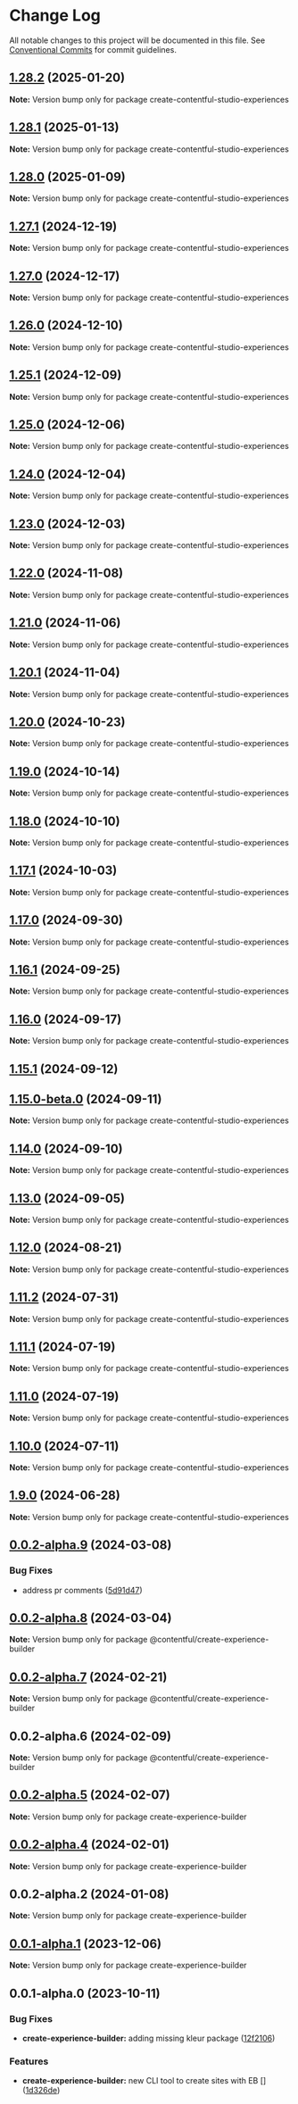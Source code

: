 # Change Log

All notable changes to this project will be documented in this file.
See [Conventional Commits](https://conventionalcommits.org) for commit guidelines.

## [1.28.2](https://github.com/contentful/experience-builder/compare/v1.28.2-beta.0...v1.28.2) (2025-01-20)

**Note:** Version bump only for package create-contentful-studio-experiences

## [1.28.1](https://github.com/contentful/experience-builder/compare/v1.28.1-beta.0...v1.28.1) (2025-01-13)

**Note:** Version bump only for package create-contentful-studio-experiences

## [1.28.0](https://github.com/contentful/experience-builder/compare/v1.28.0-beta.0...v1.28.0) (2025-01-09)

**Note:** Version bump only for package create-contentful-studio-experiences

## [1.27.1](https://github.com/contentful/experience-builder/compare/v1.27.0...v1.27.1) (2024-12-19)

**Note:** Version bump only for package create-contentful-studio-experiences

## [1.27.0](https://github.com/contentful/experience-builder/compare/v1.27.0-beta.0...v1.27.0) (2024-12-17)

**Note:** Version bump only for package create-contentful-studio-experiences

## [1.26.0](https://github.com/contentful/experience-builder/compare/v1.26.0-beta.0...v1.26.0) (2024-12-10)

**Note:** Version bump only for package create-contentful-studio-experiences

## [1.25.1](https://github.com/contentful/experience-builder/compare/v1.25.1-beta.0...v1.25.1) (2024-12-09)

**Note:** Version bump only for package create-contentful-studio-experiences

## [1.25.0](https://github.com/contentful/experience-builder/compare/v1.25.0-beta.0...v1.25.0) (2024-12-06)

**Note:** Version bump only for package create-contentful-studio-experiences

## [1.24.0](https://github.com/contentful/experience-builder/compare/v1.24.0-beta.0...v1.24.0) (2024-12-04)

**Note:** Version bump only for package create-contentful-studio-experiences

## [1.23.0](https://github.com/contentful/experience-builder/compare/v1.23.0-beta.0...v1.23.0) (2024-12-03)

**Note:** Version bump only for package create-contentful-studio-experiences

## [1.22.0](https://github.com/contentful/experience-builder/compare/v1.22.0-beta.0...v1.22.0) (2024-11-08)

**Note:** Version bump only for package create-contentful-studio-experiences

## [1.21.0](https://github.com/contentful/experience-builder/compare/v1.21.0-beta.0...v1.21.0) (2024-11-06)

**Note:** Version bump only for package create-contentful-studio-experiences

## [1.20.1](https://github.com/contentful/experience-builder/compare/v1.20.1-beta.0...v1.20.1) (2024-11-04)

**Note:** Version bump only for package create-contentful-studio-experiences

## [1.20.0](https://github.com/contentful/experience-builder/compare/v1.20.0-beta.0...v1.20.0) (2024-10-23)

**Note:** Version bump only for package create-contentful-studio-experiences

## [1.19.0](https://github.com/contentful/experience-builder/compare/v1.19.0-beta.0...v1.19.0) (2024-10-14)

**Note:** Version bump only for package create-contentful-studio-experiences

## [1.18.0](https://github.com/contentful/experience-builder/compare/v1.18.0-beta.0...v1.18.0) (2024-10-10)

**Note:** Version bump only for package create-contentful-studio-experiences

## [1.17.1](https://github.com/contentful/experience-builder/compare/v1.17.1-beta.0...v1.17.1) (2024-10-03)

**Note:** Version bump only for package create-contentful-studio-experiences

## [1.17.0](https://github.com/contentful/experience-builder/compare/v1.17.0-beta.1...v1.17.0) (2024-09-30)

**Note:** Version bump only for package create-contentful-studio-experiences

## [1.16.1](https://github.com/contentful/experience-builder/compare/v1.16.1-beta.1...v1.16.1) (2024-09-25)

**Note:** Version bump only for package create-contentful-studio-experiences

## [1.16.0](https://github.com/contentful/experience-builder/compare/v1.16.0-beta.0...v1.16.0) (2024-09-17)

**Note:** Version bump only for package create-contentful-studio-experiences

## [1.15.1](https://github.com/contentful/experience-builder/compare/v1.15.0...v1.15.1) (2024-09-12)

## [1.15.0-beta.0](https://github.com/contentful/experience-builder/compare/v1.14.0...v1.15.0-beta.0) (2024-09-11)

**Note:** Version bump only for package create-contentful-studio-experiences

## [1.14.0](https://github.com/contentful/experience-builder/compare/v1.14.0-beta.0...v1.14.0) (2024-09-10)

**Note:** Version bump only for package create-contentful-studio-experiences

## [1.13.0](https://github.com/contentful/experience-builder/compare/v1.13.0-beta.0...v1.13.0) (2024-09-05)

**Note:** Version bump only for package create-contentful-studio-experiences

## [1.12.0](https://github.com/contentful/experience-builder/compare/v1.12.0-beta.0...v1.12.0) (2024-08-21)

**Note:** Version bump only for package create-contentful-studio-experiences

## [1.11.2](https://github.com/contentful/experience-builder/compare/v1.11.2-beta.0...v1.11.2) (2024-07-31)

**Note:** Version bump only for package create-contentful-studio-experiences

## [1.11.1](https://github.com/contentful/experience-builder/compare/v1.11.1-beta.0...v1.11.1) (2024-07-19)

**Note:** Version bump only for package create-contentful-studio-experiences

## [1.11.0](https://github.com/contentful/experience-builder/compare/v1.11.0-beta.0...v1.11.0) (2024-07-19)

**Note:** Version bump only for package create-contentful-studio-experiences

## [1.10.0](https://github.com/contentful/experience-builder/compare/v1.10.0-beta.0...v1.10.0) (2024-07-11)

**Note:** Version bump only for package create-contentful-studio-experiences

## [1.9.0](https://github.com/contentful/experience-builder/compare/v1.9.0-beta.0...v1.9.0) (2024-06-28)

**Note:** Version bump only for package create-contentful-studio-experiences

## [0.0.2-alpha.9](https://github.com/contentful/experience-builder/compare/@contentful/create-experience-builder@0.0.2-alpha.8...@contentful/create-experience-builder@0.0.2-alpha.9) (2024-03-08)

### Bug Fixes

- address pr comments ([5d91d47](https://github.com/contentful/experience-builder/commit/5d91d47e45130bb56070412b704236bdd5c80a59))

## [0.0.2-alpha.8](https://github.com/contentful/experience-builder/compare/@contentful/create-experience-builder@0.0.2-alpha.7...@contentful/create-experience-builder@0.0.2-alpha.8) (2024-03-04)

**Note:** Version bump only for package @contentful/create-experience-builder

## [0.0.2-alpha.7](https://github.com/contentful/experience-builder/compare/@contentful/create-experience-builder@0.0.2-alpha.6...@contentful/create-experience-builder@0.0.2-alpha.7) (2024-02-21)

**Note:** Version bump only for package @contentful/create-experience-builder

## 0.0.2-alpha.6 (2024-02-09)

**Note:** Version bump only for package @contentful/create-experience-builder

## [0.0.2-alpha.5](https://github.com/contentful/experience-builder-toolkit/compare/create-experience-builder@0.0.2-alpha.4...create-experience-builder@0.0.2-alpha.5) (2024-02-07)

**Note:** Version bump only for package create-experience-builder

## [0.0.2-alpha.4](https://github.com/contentful/experience-builder-toolkit/compare/create-experience-builder@0.0.2-alpha.2...create-experience-builder@0.0.2-alpha.4) (2024-02-01)

**Note:** Version bump only for package create-experience-builder

## 0.0.2-alpha.2 (2024-01-08)

**Note:** Version bump only for package create-experience-builder

## [0.0.1-alpha.1](https://github.com/contentful/experience-builder-toolkit/compare/create-experience-builder@0.0.1-alpha.0...create-experience-builder@0.0.1-alpha.1) (2023-12-06)

**Note:** Version bump only for package create-experience-builder

## 0.0.1-alpha.0 (2023-10-11)

### Bug Fixes

- **create-experience-builder:** adding missing kleur package ([12f2106](https://github.com/contentful/experience-builder-toolkit/commit/12f21062cc9e56bfcf8fd9015f5a49b0b50e0516))

### Features

- **create-experience-builder:** new CLI tool to create sites with EB [] ([1d326de](https://github.com/contentful/experience-builder-toolkit/commit/1d326dea081c270b5ad9a135157d5fd37afa0ec7))
